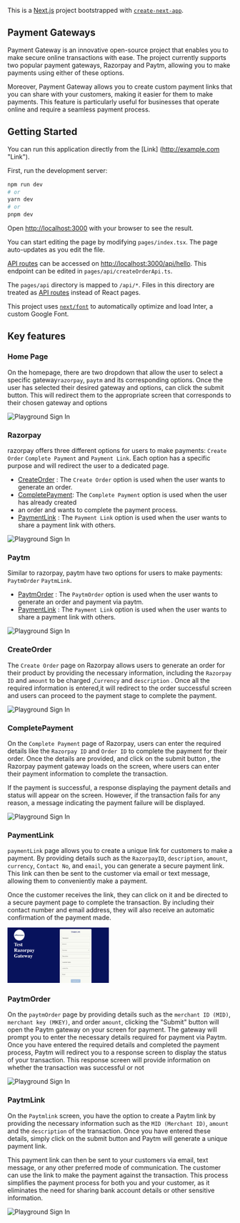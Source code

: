 This is a [Next.js](https://nextjs.org/) project bootstrapped
with [`create-next-app`](https://github.com/vercel/next.js/tree/canary/packages/create-next-app).

## Payment Gateways

Payment Gateway is an innovative open-source project that enables you to make secure online transactions with ease. The
project currently supports two popular payment gateways, Razorpay and Paytm, allowing you to make payments using either
of these options.

Moreover, Payment Gateway allows you to create custom payment links that you can share with your customers, making it
easier for them to make payments. This feature is particularly useful for businesses that operate online and require a
seamless payment process.

## Getting Started

You can run this application directly from the [Link]
(http://example.com "Link").

First, run the development server:

```bash
npm run dev
# or
yarn dev
# or
pnpm dev
```

Open [http://localhost:3000](http://localhost:3000) with your browser to see the result.

You can start editing the page by modifying `pages/index.tsx`. The page auto-updates as you edit the file.

[API routes](https://nextjs.org/docs/api-routes/introduction) can be accessed
on [http://localhost:3000/api/hello](http://localhost:3000/api/hello). This endpoint can be edited
in `pages/api/createOrderApi.ts`.

The `pages/api` directory is mapped to `/api/*`. Files in this directory are treated
as [API routes](https://nextjs.org/docs/api-routes/introduction) instead of React pages.

This project uses [`next/font`](https://nextjs.org/docs/basic-features/font-optimization) to automatically optimize and
load Inter, a custom Google Font.

## Key features

### Home Page

On the homepage, there are two dropdown that allow the user to select a specific gateway`razorpay`, `paytm` and its
corresponding options.
Once the user has selected their desired gateway and options,
can click the submit button.
This will redirect them to the appropriate screen that corresponds to their chosen gateway and options
<p>
<img style="padding-right: 2%;" src="../home.png" alt="Playground Sign In" width="45%"/>
</p>

### Razorpay

razorpay offers three different options for users to make payments: `Create Order` `Complete Payment`
and `Payment Link`. Each option has a specific purpose and will redirect the user to a dedicated page.

- [CreateOrder](#CreateOrder) : The `Create Order` option is used when the user wants to generate an order.
- [CompletePayment](#CompletePayment): The `Complete Payment` option is used when the user has already created 
- an order and wants to complete the payment process. 
- [PaymentLink](#PaymentLink) :  The `Payment Link` option is used when the user wants to share a payment link with others.

<p>
<img style="padding-right: 2%;" src="../razorpayOptions.png" alt="Playground Sign In" width="45%"/>
</p>

### Paytm

Similar to razorpay, paytm have two options for users to make payments: `PaytmOrder` `PaytmLink`.
- [PaytmOrder](#PaytmOrder) : The `PaytmOrder` option is used when the user wants to generate an order and payment via paytm.
- [PaymentLink](#PaymentLink) :  The `Payment Link` option is used when the user wants to share a payment link with others.
<p>
<img style="padding-right: 2%;" src="../paytmOptions.png" alt="Playground Sign In" width="45%"/>
</p>

### CreateOrder
The `Create Order` page on Razorpay allows users to generate an order for their product by providing the necessary information, including the `Razorpay ID` and  `amount` to be charged ,`Currency` and  `description` . Once all the required information is entered,it will redirect to the
order successful screen and users can proceed 
to the payment stage to complete the payment.

<p>
<img style="padding-right: 2%;" src="../createOrder.png" alt="Playground Sign In" width="45%"/>
</p>

### CompletePayment
On the `Complete Payment` page of Razorpay, users can enter the required details like the `Razorpay ID` and `Order ID` to complete the payment for their order. Once the details are provided, and click on the submit button , the Razorpay payment gateway loads on the screen, where users can enter their payment information to complete the transaction.

If the payment is successful, a response displaying the payment details and status will appear on the screen. However, if the transaction fails for any reason, a message indicating the payment failure will be displayed.
<p>
<img style="padding-right: 2%;" src="../payment.png" alt="Playground Sign In" width="45%"/>
</p>

### PaymentLink
`paymentLink` page allows you to create a unique link for customers to make a payment. By providing details such as the `RazorpayID`, `description`, `amount`, `currency`, `Contact No`, and `email`, you can generate a secure payment link. This link can then be sent to the customer via email or text message, allowing them to conveniently make a payment.

Once the customer receives the link, they can click on it and be directed to a secure payment page to complete the transaction. By including their contact number and email address, they will also receive an automatic confirmation of the payment made.
<p>
<img style="padding-right: 2%;" src="./public/paymentLink.png" alt="Playground Sign In" width="45%"/>
</p>

### PaytmOrder
On the `paytmOrder` page by providing details such as the `merchant ID (MID)`, `merchant key (MKEY)`, and order `amount`, clicking the "Submit" button will open the Paytm gateway on your screen for payment. The gateway will prompt you to enter the necessary details required for payment via Paytm. Once you have entered the required details and completed the payment process, Paytm will redirect you to a response screen to display the status of your transaction. This response screen will provide information on whether the transaction was successful or not
<p>
<img style="padding-right: 2%;" src="../PaytmOrder.png" alt="Playground Sign In" width="45%"/>
</p>

### PaytmLink
On the `Paytmlink` screen, you have the option to create a Paytm link by providing the necessary information such as the `MID (Merchant ID)`,  `amount` and the `description` of the transaction. Once you have entered these details, simply click on the submit button and Paytm will generate a unique payment link.

This payment link can then be sent to your customers via email, text message, or any other preferred mode of communication. The customer can use the link to make the payment against the transaction. This process simplifies the payment process for both you and your customer, as it eliminates the need for sharing bank account details or other sensitive information.
<p>
<img style="padding-right: 2%;" src="../PaytmOrder.png" alt="Playground Sign In" width="45%"/>
</p>


